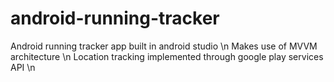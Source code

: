 # android-running-tracker
Android running tracker app built in android studio \n
Makes use of MVVM architecture \n
Location tracking implemented through google play services API \n
